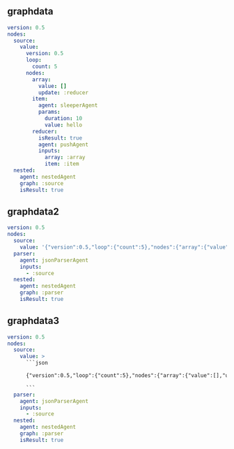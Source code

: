 ## graphdata
```yaml
version: 0.5
nodes:
  source:
    value:
      version: 0.5
      loop:
        count: 5
      nodes:
        array:
          value: []
          update: :reducer
        item:
          agent: sleeperAgent
          params:
            duration: 10
            value: hello
        reducer:
          isResult: true
          agent: pushAgent
          inputs:
            array: :array
            item: :item
  nested:
    agent: nestedAgent
    graph: :source
    isResult: true

```

## graphdata2
```yaml
version: 0.5
nodes:
  source:
    value: '{"version":0.5,"loop":{"count":5},"nodes":{"array":{"value":[],"update":":reducer"},"item":{"agent":"sleeperAgent","params":{"duration":10,"value":"hello"}},"reducer":{"isResult":true,"agent":"pushAgent","inputs":{"array":":array","item":":item"}}}}'
  parser:
    agent: jsonParserAgent
    inputs:
      - :source
  nested:
    agent: nestedAgent
    graph: :parser
    isResult: true

```

## graphdata3
```yaml
version: 0.5
nodes:
  source:
    value: >
      ```json

      {"version":0.5,"loop":{"count":5},"nodes":{"array":{"value":[],"update":":reducer"},"item":{"agent":"sleeperAgent","params":{"duration":10,"value":"hello"}},"reducer":{"isResult":true,"agent":"pushAgent","inputs":{"array":":array","item":":item"}}}}

      ```
  parser:
    agent: jsonParserAgent
    inputs:
      - :source
  nested:
    agent: nestedAgent
    graph: :parser
    isResult: true

```
